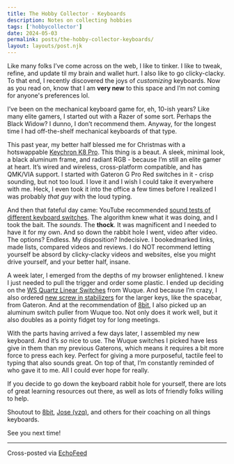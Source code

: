 ```yaml
---
title: The Hobby Collector - Keyboards 
description: Notes on collecting hobbies
tags: ['hobbycollector']
date: 2024-05-03
permalink: posts/the-hobby-collector-keyboards/
layout: layouts/post.njk
---
```


Like many folks I’ve come across on the web, I like to tinker. I like to tweak, refine, and update til my brain and wallet hurt. I also like to go clicky-clacky. To that end, I recently discovered the joys of *customizing* keyboards. Now as you read on, know that I am **very new** to this space and I’m not coming for anyone's preferences lol.  
  
I’ve been on the mechanical keyboard game for, eh, 10-ish years? Like many elite gamers, I started out with a Razer of some sort. Perhaps the Black Widow? I dunno, I don’t recommend them. Anyway, for the longest time I had off-the-shelf mechanical keyboards of that type.   
  
This past year, my better half blessed me for Christmas with a hotswappable [Keychron K8 Pro](https://www.keychron.com/products/keychron-k8-pro-qmk-via-wireless-mechanical-keyboard). This thing is a beaut. A sleek, minimal look, a black aluminum frame, and radiant RGB - because I’m still an elite gamer at heart. It’s wired and wireless, cross-platform compatible, and has QMK/VIA support. I started with Gateron G Pro Red switches in it - crisp sounding, but not too loud. I love it and I wish I could take it everywhere with me. Heck, I even took it into the office a few times before I realized I was probably *that guy* with the loud typing.  
  
And then that fateful day came: YouTube recommended [sound tests of different keyboard switches](https://www.youtube.com/watch?v=C6UkVtPGKxc). The algorithm knew what it was doing, and I took the bait. The *sounds*. The **thock**. It was magnificent and I needed to have it for my own. And so down the rabbit hole I went, video after video. The options? Endless. My disposition? Indecisive. I bookedmarked links, made lists, compared videos and reviews. I do NOT recommend letting yourself be absord by clicky-clacky videos and websites, else you might drive yourself, and your better half, insane.   
  
A week later, I emerged from the depths of my browser enlightened. I knew I just needed to pull the trigger and order some plastic. I ended up deciding on the [WS Quartz Linear Switches](https://divinikey.com/products/wuque-ws-quartz-linear-switches) from Wuque. And because I’m crazy, I also ordered [new screw in stabilizers](https://divinikey.com/products/gateron-ink-v2-stabilizers-screw-in) for the larger keys, like the spacebar, from Gateron. And at the recommendation of [8bit](https://8bit.lol/), I also picked up an aluminum switch puller from Wuque too. Not only does it work well, but it also doubles as a pointy fidget toy for long meetings.   
  
With the parts having arrived a few days later, I assembled my new keyboard. And it’s *so* nice to use. The Wuque switches I picked have less give in them than my previous Gaterons, which means it requires a bit more force to press each key. Perfect for giving a more purposeful, tactile feel to typing that also sounds great. On top of that, I’m constantly reminded of who gave it to me. All I could ever hope for really.   
  
If you decide to go down the keyboard rabbit hole for yourself, there are lots of great learning resources out there, as well as lots of friendly folks willing to help.  
  
Shoutout to [8bit](https://8bit.lol/), [Jose (vzq)](https://vzq.lol/), and others for their coaching on all things keyboards.  
  
See you next time!

---

Cross-posted via [EchoFeed](https://echofeed.app)
